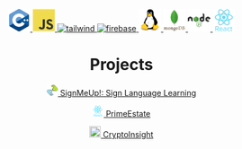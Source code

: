 
<p align="center"> <a href="https://www.w3schools.com/cpp/" target="_blank" rel="noreferrer"> <img src="https://raw.githubusercontent.com/devicons/devicon/master/icons/cplusplus/cplusplus-original.svg" alt="cplusplus" width="40" height="40"/> </a> <a href="https://developer.mozilla.org/en-US/docs/Web/JavaScript" target="_blank" rel="noreferrer"> <img src="https://raw.githubusercontent.com/devicons/devicon/master/icons/javascript/javascript-original.svg" alt="javascript" width="40" height="40"/> </a> <a href="https://tailwindcss.com/" target="_blank" rel="noreferrer"> <img src="https://www.vectorlogo.zone/logos/tailwindcss/tailwindcss-icon.svg" alt="tailwind" width="40" height="40"/> </a>  <a href="https://firebase.google.com/" target="_blank" rel="noreferrer"> <img src="https://www.vectorlogo.zone/logos/firebase/firebase-icon.svg" alt="firebase" width="40" height="40"/> </a> <a href="https://www.linux.org/" target="_blank" rel="noreferrer"> <img src="https://raw.githubusercontent.com/devicons/devicon/master/icons/linux/linux-original.svg" alt="linux" width="40" height="40"/> </a> <a href="https://www.mongodb.com/" target="_blank" rel="noreferrer"> <img src="https://raw.githubusercontent.com/devicons/devicon/master/icons/mongodb/mongodb-original-wordmark.svg" alt="mongodb" width="40" height="40"/> </a> <a href="https://nodejs.org" target="_blank" rel="noreferrer"> <img src="https://raw.githubusercontent.com/devicons/devicon/master/icons/nodejs/nodejs-original-wordmark.svg" alt="nodejs" width="40" height="40"/> </a> <a href="https://reactjs.org/" target="_blank" rel="noreferrer"> <img src="https://raw.githubusercontent.com/devicons/devicon/master/icons/react/react-original-wordmark.svg" alt="react" width="40" height="40"/> </a> </p>

<h1 align="center">Projects</h1>
<div align="center">
  <a href="https://sign-me-up1.netlify.app" target="_blank" rel="noreferrer" >
    <p align="center"><img src="https://raw.githubusercontent.com/Concerned-Doggo/SignMeUp/main/public/images/transparent-logo-1.png" alt="SignMeUp!" width="20" height="20" /> SignMeUp!: Sign Language Learning</p>  
  </a>
   <a href="https://mern-estate-t454.onrender.com/" target="_blank" rel="noreferrer" >
    <p align="center"><img src="https://raw.githubusercontent.com/devicons/devicon/master/icons/react/react-original-wordmark.svg" alt="PrimeEstate" width="20" height="20" /> PrimeEstate</p>  
  </a>
  <a href="https://crypto-insight1.netlify.app/" target="_blank" rel="noreferrer" >
    <p align="center"><img src="https://icons.iconarchive.com/icons/cjdowner/cryptocurrency-flat/256/Ethereum-ETH-icon.png" width="20" height="20" /> CryptoInsight</p>  
  </a>
</div>

